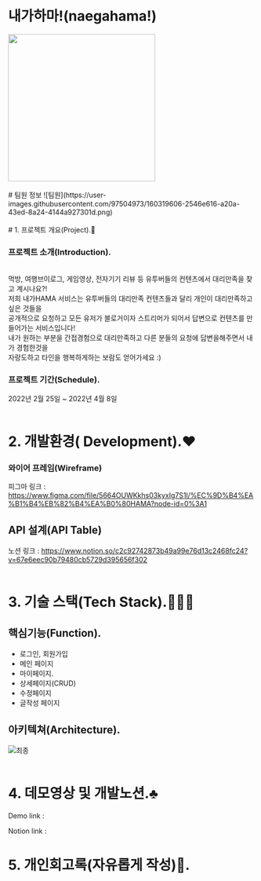 # 내가하마!(naegahama!)
<img src="https://user-images.githubusercontent.com/97504973/160697352-e59ea41b-cd20-4055-a965-027fc793e4e8.svg" height="300px" width="300px">
<br>
<br>
# 팀원 정보
![팀원](https://user-images.githubusercontent.com/97504973/160319606-2546e616-a20a-43ed-8a24-4144a927301d.png)
<br>
<br>
# 1. 프로젝트 개요(Project).🎵

### 프로젝트 소개(Introduction).
 <br>
먹방, 여행브이로그, 게임영상, 전자기기 리뷰 등 유투버들의 컨텐츠에서 대리만족을 찾고 계시나요?!<br>
저희 내가HAMA 서비스는 유투버들의 대리만족 컨텐츠들과 달리 개인이 대리만족하고싶은 것들을<br>
공개적으로 요청하고 모든 유저가 블로거이자 스트리머가 되어서 답변으로 컨텐츠를 만들어가는 서비스입니다!<br>
내가 원하는 부분을 간접경험으로 대리만족하고 다른 분들의 요청에 답변을해주면서 내가 경험한것을<br>
자랑도하고 타인을 행복하게하는 보람도 얻어가세요 :)

### 프로젝트 기간(Schedule).

2022년 2월 25일 ~ 2022년 4월 8일
<br>
<br>
# 2. 개발환경( Development).❤️

### 와이어 프레임(Wireframe)
피그마 링크 : https://www.figma.com/file/5664OUWKkhs03kyxIg7S1l/%EC%9D%B4%EA%B1%B4%EB%82%B4%EA%B0%80HAMA?node-id=0%3A1

## API 설계(API Table)

노션 링크 : https://www.notion.so/c2c92742873b49a99e76d13c2468fc24?v=67e6eec90b79480cb5729d395656f302
<br>
<br>
# 3. 기술 스택(Tech Stack).🙅🏻‍♂️

## 핵심기능(Function).

- 로그인, 회원가입
- 메인 페이지
- 마이페이지.
- 상세페이지(CRUD)
- 수정페이지
- 글작성 페이지
  
## 아키텍쳐(Architecture).
![최종](https://user-images.githubusercontent.com/97504973/160698040-8326028d-500c-441a-8f16-1469ec71d98f.png)
<br>
<br>
# 4. 데모영상 및 개발노션.♣️

Demo link :

Notion link :


# 5. 개인회고록(자유롭게 작성)💬.
